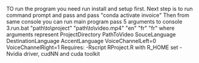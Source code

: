 TO run the program you need run install and setup first.
Next step is to run command prompt and pass and pass "conda activate invoice"
Then from same console you can run main program pass 5 arguments to console
3.run.bat "path\to\project" "path\to\video.mp4" "en" "fr" "fr"
where arguments represent ProjectDirectory PathToVideo SouceLanguage DestinationLanguage AccentLanguage VoiceChannelLeft=0 VoiceChannelRight=1
Requires: 
-Rscript RProject.R with R_HOME set
-Nvidia driver, cudNN and cuda toolkit